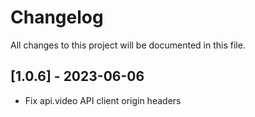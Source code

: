 # Changelog
All changes to this project will be documented in this file.

## [1.0.6] - 2023-06-06
- Fix api.video API client origin headers

